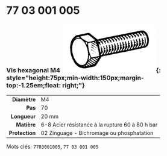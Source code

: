 # 77 03 001 005

### Vis hexagonal M4 ![](../assets/images/parts/hex_screws.png){: style="height:75px;min-width:150px;margin-top:-1.25em;float: right;"}

|   |   |
|---:|---|
**Diamètre** | M4
**Pas** |70
**Longueur** |20 mm
**Matière** | 6-8 Acier résistance à la rupture 60 à 80 h bar
**Protection** | 02 Zinguage - Bichromage ou phosphatation

Mots clés: `7703001005`, `77 03 001 005`
